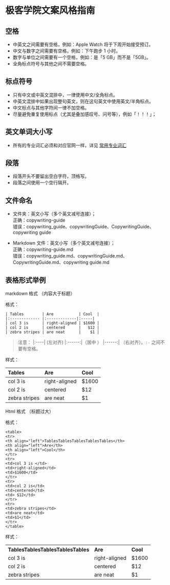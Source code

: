 # 极客学院文案风格指南

## 空格

- 中英文之间需要有空格，例如：Apple Watch 将于下周开始接受预订。
- 中文与数字之间需要有空格，例如：下午跑步 1 小时。
- 数字与单位之间需要有一个空格，例如：是「5 GB」而不是「5GB」。
- 全角标点符号与其他之间不需要空格。

## 标点符号

- 只有中文或中英文混排中，一律使用中文/全角标点。
- 中英文混排中如果出现整句英文，则在这句英文中使用英文/半角标点。
- 中文标点与其他字符间一律不加空格。
- 尽量避免重复使用标点（尤其是叠加感叹号、问号等），例如「！！！」；

## 英文单词大小写

- 所有的专业词汇必须和对应官网一样，详见 [常用专业词汇](glossary.md)

## 段落

- 段落开头不要留出空白字符，顶格写。
- 段落之间使用一个空行隔开。

## 文件命名

- 文件夹：英文小写（多个英文减号连接）；  
正确：copywriting-guide  
错误：copywriting_guide、copywritingGuide、CopywritingGuide、copywriting guide

- Markdown 文件：英文小写（多个英文减号连接）；  
正确：copywriting-guide.md  
错误：copywriting_guide.md、copywritingGuide.md、CopywritingGuide.md、copywriting guide.md

## 表格形式举例

markdown 格式 （内容大于标题）

格式：

```
| Tables        | Are           | Cool  |
|:------------- |:-------------|:-----|
| col 3 is      | right-aligned | $1600 |
| col 2 is      | centered      |   $12 |
| zebra stripes | are neat      |    $1 |
```
>注意： |:----| (左对齐)  |:------:|（居中 ） |------:| （右对齐）。`:-` 之间不要有空格。

样式：

| Tables        | Are           | Cool  |
|:------------- |:-------------|:-----|
| col 3 is      | right-aligned | $1600 |
| col 2 is      | centered      |   $12 |
| zebra stripes | are neat      |    $1 |

Html 格式 （标题过大）

格式：

```
<table>
<tr>
<th align="left">TablesTablesTablesTablesTables</th>
<th align="left">Are</th>
<th align="left">Cool</th>
</tr>
<tr>
<td>col 3 is </td>
<td>right-aligned</td>
<td>$1600</td>
</tr>
<tr>
<td>col 2 is</td>
<td>centered</td>
<td> $12</td>
</tr>
<tr>
<td>zebra stripes</td>
<td>are neat</td>
<td>$1</td>
</tr>
</table>
```

样式：

<table>
<tr>
<th width="100" align="left">TablesTablesTablesTablesTables</th>
<th align="left">Are</th>
<th align="left">Cool</th>
</tr>
<tr>
<td>col 3 is </td>
<td>right-aligned</td>
<td>$1600</td>
</tr>
<tr>
<td>col 2 is</td>
<td>centered</td>
<td> $12</td>
</tr>
<tr>
<td>zebra stripes</td>
<td>are neat</td>
<td>$1</td>
</tr>
</table>
